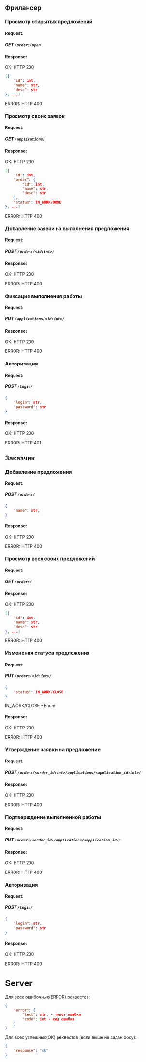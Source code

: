 ## Фрилансер
### Просмотр открытых предложений
#### Request:

##### GET `/orders/open`

#### Response:
OK: HTTP 200

```json
[{
    "id": int,
    "name": str,
    "desc": str
}, ...]
```

ERROR: HTTP 400

### Просмотр своих заявок
#### Request:
##### GET `/applications/`

#### Response:
OK: HTTP 200

```json
[{
    "id": int,
    "order": {
        "id": int,
        "name": str,
        "desc": str
    },
    "status": IN_WORK/DONE
}, ...]
```

ERROR: HTTP 400

### Добавление заявки на выполнения предложения
#### Request:

##### POST `/orders/<id:int>/`

#### Response:
OK: HTTP 200

ERROR: HTTP 400

### Фиксация выполнения работы
#### Request:

##### PUT `/applications/<id:int>/`

#### Response:
OK: HTTP 200

ERROR: HTTP 400

### Авторизация
#### Request:

##### POST `/login/`

```json
{
    "login": str,
    "password": str
}
```

#### Response:
OK: HTTP 200

ERROR: HTTP 401

## Заказчик
### Добавление предложения
#### Request:

##### POST `/orders/`

```json
{
    "name": str,
}
```

#### Response:
OK: HTTP 200

ERROR: HTTP 400

### Просмотр всех своих предложений
#### Request:

##### GET `/orders/`

#### Response:
OK: HTTP 200

```json
[{
    "id": int,
    "name": str,
    "desc": str
}, ...]
```

ERROR: HTTP 400

### Изменения статуса предложения
#### Request:

##### PUT `/orders/<id:int>/`

```json
{
    "status": IN_WORK/CLOSE
}
```
IN_WORK/CLOSE - Enum

#### Response:
OK: HTTP 200

ERROR: HTTP 400

### Утверждение заявки на предложение
#### Request:

##### POST `/orders/<order_id:int>/applications/<application_id:int>/`

#### Response:
OK: HTTP 200

ERROR: HTTP 400

### Подтверждение выполненной работы
#### Request:

##### PUT `/orders/<order_id>/applications/<application_id>/`

#### Response:
OK: HTTP 200

ERROR: HTTP 400

### Авторизация
#### Request:

##### POST `/login/`

```json
{
    "login": str,
    "password": str
}
```

#### Response:
OK: HTTP 200

ERROR: HTTP 400

# Server
Для всех ошибочных(ERROR) реквестов:
```json
{
    "error": {
        "text": str, - текст ошибки
        "code": int - код ошибки
    }
}
```

Для всех успешных(OK) реквестов (если выше не задан body):
```json
{
    "response": "ok"
}
```

